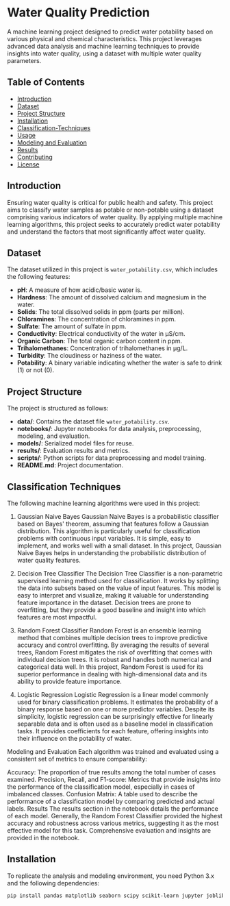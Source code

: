 # Water Quality Prediction

A machine learning project designed to predict water potability based on various physical and chemical characteristics. This project leverages advanced data analysis and machine learning techniques to provide insights into water quality, using a dataset with multiple water quality parameters.

## Table of Contents

- [Introduction](#introduction)
- [Dataset](#dataset)
- [Project Structure](#project-structure)
- [Installation](#installation)
- [Classification-Techniques](#classification-techniques)
- [Usage](#usage)
- [Modeling and Evaluation](#modeling-and-evaluation)
- [Results](#results)
- [Contributing](#contributing)
- [License](#license)

## Introduction

Ensuring water quality is critical for public health and safety. This project aims to classify water samples as potable or non-potable using a dataset comprising various indicators of water quality. By applying multiple machine learning algorithms, this project seeks to accurately predict water potability and understand the factors that most significantly affect water quality.

## Dataset

The dataset utilized in this project is `water_potability.csv`, which includes the following features:

- **pH**: A measure of how acidic/basic water is.
- **Hardness**: The amount of dissolved calcium and magnesium in the water.
- **Solids**: The total dissolved solids in ppm (parts per million).
- **Chloramines**: The concentration of chloramines in ppm.
- **Sulfate**: The amount of sulfate in ppm.
- **Conductivity**: Electrical conductivity of the water in μS/cm.
- **Organic Carbon**: The total organic carbon content in ppm.
- **Trihalomethanes**: Concentration of trihalomethanes in μg/L.
- **Turbidity**: The cloudiness or haziness of the water.
- **Potability**: A binary variable indicating whether the water is safe to drink (1) or not (0).

## Project Structure

The project is structured as follows:

- **data/**: Contains the dataset file `water_potability.csv`.
- **notebooks/**: Jupyter notebooks for data analysis, preprocessing, modeling, and evaluation.
- **models/**: Serialized model files for reuse.
- **results/**: Evaluation results and metrics.
- **scripts/**: Python scripts for data preprocessing and model training.
- **README.md**: Project documentation.

## Classification Techniques
The following machine learning algorithms were used in this project:

1. Gaussian Naive Bayes
Gaussian Naive Bayes is a probabilistic classifier based on Bayes' theorem, assuming that features follow a Gaussian distribution. This algorithm is particularly useful for classification problems with continuous input variables. It is simple, easy to implement, and works well with a small dataset. In this project, Gaussian Naive Bayes helps in understanding the probabilistic distribution of water quality features.

2. Decision Tree Classifier
The Decision Tree Classifier is a non-parametric supervised learning method used for classification. It works by splitting the data into subsets based on the value of input features. This model is easy to interpret and visualize, making it valuable for understanding feature importance in the dataset. Decision trees are prone to overfitting, but they provide a good baseline and insight into which features are most impactful.

3. Random Forest Classifier
Random Forest is an ensemble learning method that combines multiple decision trees to improve predictive accuracy and control overfitting. By averaging the results of several trees, Random Forest mitigates the risk of overfitting that comes with individual decision trees. It is robust and handles both numerical and categorical data well. In this project, Random Forest is used for its superior performance in dealing with high-dimensional data and its ability to provide feature importance.

4. Logistic Regression
Logistic Regression is a linear model commonly used for binary classification problems. It estimates the probability of a binary response based on one or more predictor variables. Despite its simplicity, logistic regression can be surprisingly effective for linearly separable data and is often used as a baseline model in classification tasks. It provides coefficients for each feature, offering insights into their influence on the potability of water.

Modeling and Evaluation
Each algorithm was trained and evaluated using a consistent set of metrics to ensure comparability:

Accuracy: The proportion of true results among the total number of cases examined.
Precision, Recall, and F1-score: Metrics that provide insights into the performance of the classification model, especially in cases of imbalanced classes.
Confusion Matrix: A table used to describe the performance of a classification model by comparing predicted and actual labels.
Results
The results section in the notebook details the performance of each model. Generally, the Random Forest Classifier provided the highest accuracy and robustness across various metrics, suggesting it as the most effective model for this task. Comprehensive evaluation and insights are provided in the notebook.

## Installation

To replicate the analysis and modeling environment, you need Python 3.x and the following dependencies:

```bash
pip install pandas matplotlib seaborn scipy scikit-learn jupyter joblib
